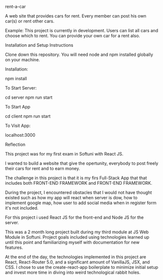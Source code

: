 rent-a-car

A web site that provides cars for rent. Every member can post his own car(s) or rent other cars.



Example:
This project is currently in development. Users can list all cars and choose which to rent. You can provide your own car for a rent also.


Installation and Setup Instructions

Clone down this repository. You will need node and npm installed globally on your machine.

Installation:

npm install

To Start Server:

cd server
npm run start

To Start App

cd client
npm run start

To Visit App:

localhost:3000

Reflection

This project was for my first exam in Softuni with React JS.

I wanted to build a website that give the opertunity, everybody to post freely their cars for rent and to earn money.

The challenge in this project is that it is my firs Full-Stack App that that includes both FRONT-END FRAMEWORK and FRONT-END FRAMEWORK.

During the project, I encountered obstacles that I would not have thought existed such as how my app will react when server is dow, how to implement google map, how user to add social media when in register form it's not included.

For this project i used React JS for the front-end and Node JS for the server.

This was a 2 month long project built during my third module at JS Web Module in Softuni. Project goals included using technologies learned up until this point and familiarizing myself with documentation for new features.

At the end of the day, the technologies implemented in this project are React, React-Router 5.0, and a significant amount of VanillaJS, JSX, and CSS. I chose to use the create-react-app boilerplate to minimize initial setup and invest more time in diving into weird technological rabbit holes.
